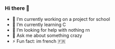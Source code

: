 ### Hi there 👋

- 🔭 I’m currently working on a project for school
- 🌱 I’m currently learning C
- 🤔 I’m looking for help with nothing rn
- 💬 Ask me about something crazy
- ⚡ Fun fact: im french 🇫🇷
